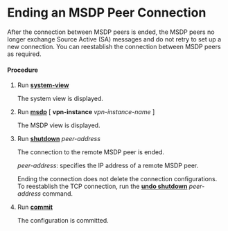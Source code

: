 Ending an MSDP Peer Connection
==============================

After the connection between MSDP peers is ended, the MSDP peers no longer exchange Source Active (SA) messages and do not retry to set up a new connection. You can reestablish the connection between MSDP peers as required.

#### Procedure

1. Run [**system-view**](cmdqueryname=system-view)
   
   
   
   The system view is displayed.
2. Run [**msdp**](cmdqueryname=msdp) [ **vpn-instance** *vpn-instance-name* ]
   
   
   
   The MSDP view is displayed.
3. Run [**shutdown**](cmdqueryname=shutdown) *peer-address*
   
   
   
   The connection to the remote MSDP peer is ended.
   
   *peer-address*: specifies the IP address of a remote MSDP peer.
   
   Ending the connection does not delete the connection configurations. To reestablish the TCP connection, run the [**undo shutdown**](cmdqueryname=undo+shutdown) *peer-address* command.
4. Run [**commit**](cmdqueryname=commit)
   
   
   
   The configuration is committed.